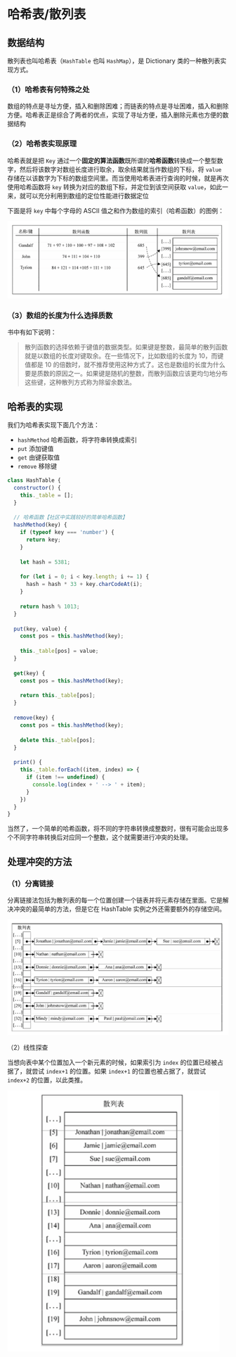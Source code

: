 哈希表/散列表
===

## 数据结构

散列表也叫哈希表（`HashTable` 也叫 `HashMap`），是 Dictionary 类的一种散列表实现方式。

### （1）哈希表有何特殊之处
数组的特点是寻址方便，插入和删除困难；而链表的特点是寻址困难，插入和删除方便。哈希表正是综合了两者的优点，实现了寻址方便，插入删除元素也方便的数据结构

### （2）哈希表实现原理
哈希表就是把 `Key` 通过一个**固定的算法函数**既所谓的**哈希函数**转换成一个整型数字，然后将该数字对数组长度进行取余，取余结果就当作数组的下标，将 `value` 存储在以该数字为下标的数组空间里。而当使用哈希表进行查询的时候，就是再次使用哈希函数将 `key` 转换为对应的数组下标，并定位到该空间获取 `value`，如此一来，就可以充分利用到数组的定位性能进行数据定位

下面是将 `key` 中每个字母的 ASCII 值之和作为数组的索引（哈希函数）的图例：

![哈希表](./images/05.hash.png)

### （3）数组的长度为什么选择质数

书中有如下说明：

> 散列函数的选择依赖于键值的数据类型。如果键是整数，最简单的散列函数就是以数组的长度对键取余。在一些情况下，比如数组的长度为 10，而键值都是 10 的倍数时，就不推荐使用这种方式了。这也是数组的长度为什么要是质数的原因之一。如果键是随机的整数，而散列函数应该更均匀地分布这些键，这种散列方式称为除留余数法。

## 哈希表的实现

我们为哈希表实现下面几个方法：

- `hashMethod` 哈希函数，将字符串转换成索引
- `put` 添加键值
- `get` 由键获取值
- `remove` 移除键

```js
class HashTable {
  constructor() {
    this._table = [];
  }

  // 哈希函数【社区中实践较好的简单哈希函数】
  hashMethod(key) {
    if (typeof key === 'number') {
      return key;
    }

    let hash = 5381;

    for (let i = 0; i < key.length; i += 1) {
      hash = hash * 33 + key.charCodeAt(i);
    }

    return hash % 1013;
  }

  put(key, value) {
    const pos = this.hashMethod(key);

    this._table[pos] = value;
  }

  get(key) {
    const pos = this.hashMethod(key);

    return this._table[pos];
  }

  remove(key) {
    const pos = this.hashMethod(key);

    delete this._table[pos];
  }

  print() {
    this._table.forEach((item, index) => {
      if (item !== undefined) {
        console.log(index + ' --> ' + item);
      }
    })
  }
}
```

当然了，一个简单的哈希函数，将不同的字符串转换成整数时，很有可能会出现多个不同字符串转换后对应同一个整数，这个就需要进行冲突的处理。

## 处理冲突的方法

### （1）分离链接
分离链接法包括为散列表的每一个位置创建一个链表并将元素存储在里面。它是解决冲突的最简单的方法，但是它在 HashTable 实例之外还需要额外的存储空间。

![分离链接](./images/hash.table.png)

（2）线性探查

当想向表中某个位置加入一个新元素的时候，如果索引为 `index` 的位置已经被占据了，就尝试 `index+1` 的位置。如果 `index+1` 的位置也被占据了，就尝试 `index+2` 的位置，以此类推。

![线性探查](./images/hash.table.line.png)

